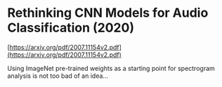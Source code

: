 # Rethinking CNN Models for Audio Classification (2020)

[https://arxiv.org/pdf/2007.11154v2.pdf](https://arxiv.org/pdf/2007.11154v2.pdf)

Using ImageNet pre-trained weights as a starting point for spectrogram analysis is not too bad of an idea...